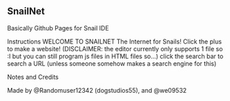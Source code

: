 ## SnailNet
Basically Github Pages for Snail IDE

Instructions
WELCOME TO SNAILNET
The Internet for Snails!
Click the plus to make a website!
(DISCLAIMER: the editor currently only supports 1 file so :I but you can still program js files in HTML files so...)
click the search bar to search a URL (unless someone somehow makes a search engine for this)

Notes and Credits

Made by @Randomuser12342 (dogstudios55), and @we09532
